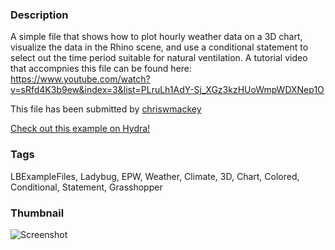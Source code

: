 ### Description 
A simple file that shows how to plot hourly weather data on a 3D chart, visualize the data in the Rhino scene, and use a conditional statement to select out the time period suitable for natural ventilation.
A tutorial video that accompnies this file can be found here:
https://www.youtube.com/watch?v=sRfd4K3b9ew&index=3&list=PLruLh1AdY-Sj_XGz3kzHUoWmpWDXNep1O

This file has been submitted by [chriswmackey](https://github.com/chriswmackey)

[Check out this example on Hydra!](http://hydrashare.github.io/hydra/viewer?owner=chriswmackey&fork=hydra_2&id=Visualizing_Data_On_A_3D_Chart)
### Tags 
LBExampleFiles, Ladybug, EPW, Weather, Climate, 3D, Chart, Colored, Conditional, Statement, Grasshopper
### Thumbnail 
![Screenshot](https://raw.githubusercontent.com/chriswmackey/hydra/master/Visualizing_Data_On_A_3D_Chart/thumbnail.png)
